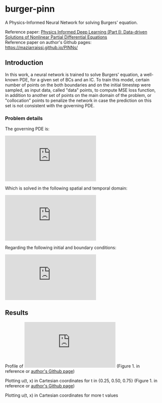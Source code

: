 # burger-pinn
A Physics-Informed Neural Network for solving Burgers' equation.

Reference paper: [Physics Informed Deep Learning (Part I): Data-driven Solutions of Nonlinear Partial Differential Equations](https://arxiv.org/abs/1711.10561)  
Reference paper on author's Github pages: https://maziarraissi.github.io/PINNs/

## Introduction
In this work, a neural network is trained to solve Burgers' equation, a well-known PDE, for a given set of BCs and an IC. To train this model, certain number of points on the both boundaries and on the initial timestep were sampled, as input data, called "data" points, to compute MSE loss function, in addition to another set of points on the main domain of the problem, or "collocation" points to penalize the network in case the prediction on this set is not consistent with the governing PDE.

### Problem details
The governing PDE is:

![Burgers' equation](https://latex.codecogs.com/svg.latex?%5Cdpi%7B120%7D%20%5Clarge%20%5C%5C%20%5Cfrac%7B%5Cpartial%20u%7D%7B%5Cpartial%20t%7D%20&plus;%20u%5Cfrac%7B%5Cpartial%20u%7D%7B%5Cpartial%20x%7D%20-%20%28%5Cfrac%7B0.01%7D%7B%5Cpi%7D%29%5Cfrac%7B%5Cpartial%5E2%20u%7D%7B%5Cpartial%20t%5E2%7D%20%3D%200)

Which is solved in the following spatial and temporal domain:

![0<=t<=1 -1<=x<=+1](https://latex.codecogs.com/svg.latex?%5Cdpi%7B120%7D%20%5Clarge%20%5C%5C%200%5Cleq%7Bt%7D%5Cleq%7B1%7D%20%5C%20%2C%20%5C%20-1%5Cleq%7Bx%7D%5Cleq%7B&plus;1%7D)

Regarding the following initial and boundary conditions:

![ICBC](https://latex.codecogs.com/svg.latex?%5Cdpi%7B120%7D%20%5Clarge%20%5C%5Cu%280%2Cx%29%20%3D%20-sin%28%5Cpi%7Bx%7D%29%20%5C%5Cu%28t%2C&plus;1%29%3D0%5C%5C%20u%28t%2C-1%29%3D0)

## Results
Profile of ![u(t, x)](https://latex.codecogs.com/svg.latex?%5Cinline%20u%28t%2C%20x%29) (Figure 1. in reference or [author's Github page](https://maziarraissi.github.io/assets/img/Burgers_CT_inference.png))

Plotting u(t, x) in Cartesian coordinates for t in {0.25, 0.50, 0.75} (Figure 1. in reference or [author's Github page](https://maziarraissi.github.io/assets/img/Burgers_CT_inference.png))

Plotting u(t, x) in Cartesian coordinates for more t values
